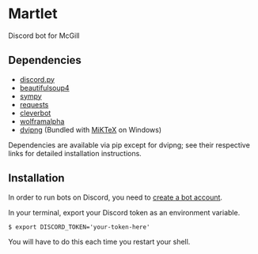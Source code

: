 # Martlet
Discord bot for McGill

## Dependencies
* [discord.py](https://github.com/Rapptz/discord.py)
* [beautifulsoup4](https://www.crummy.com/software/BeautifulSoup/)
* [sympy](https://github.com/sympy/sympy)
* [requests](https://pypi.python.org/pypi/requests/)
* [cleverbot](https://github.com/folz/cleverbot.py)
* [wolframalpha](https://github.com/jaraco/wolframalpha)
* [dvipng](https://sourceforge.net/projects/dvipng/) (Bundled with [MiKTeX](https://miktex.org/) on Windows)

Dependencies are available via pip except for dvipng; see their respective links for detailed installation instructions.

## Installation
In order to run bots on Discord, you need to [create a bot account](https://github.com/reactiflux/discord-irc/wiki/Creating-a-discord-bot-&-getting-a-token).

In your terminal, export your Discord token as an environment variable.
```
$ export DISCORD_TOKEN='your-token-here'
```
You will have to do this each time you restart your shell.
